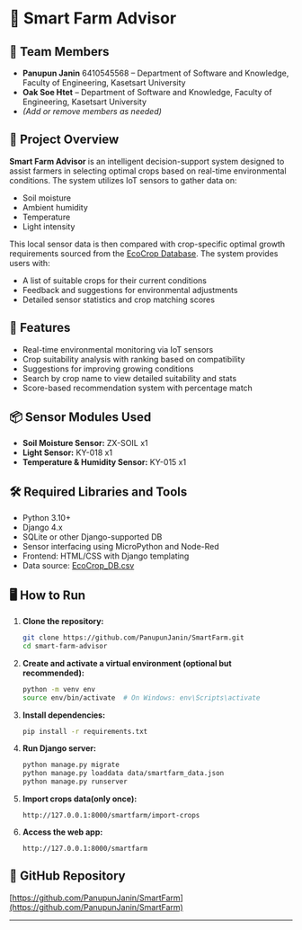 # 🌱 Smart Farm Advisor

## 👥 Team Members

- **Panupun Janin** 6410545568 – Department of Software and Knowledge, Faculty of Engineering, Kasetsart University
- **Oak Soe Htet** – Department of Software and Knowledge, Faculty of Engineering, Kasetsart University  
- *(Add or remove members as needed)*

## 🧠 Project Overview

**Smart Farm Advisor** is an intelligent decision-support system designed to assist farmers in selecting optimal crops based on real-time environmental conditions. The system utilizes IoT sensors to gather data on:

- Soil moisture  
- Ambient humidity  
- Temperature  
- Light intensity  

This local sensor data is then compared with crop-specific optimal growth requirements sourced from the [EcoCrop Database](https://github.com/OpenCLIM/ecocrop/blob/main/EcoCrop_DB.csv). The system provides users with:

- A list of suitable crops for their current conditions  
- Feedback and suggestions for environmental adjustments  
- Detailed sensor statistics and crop matching scores  

## 🔧 Features

- Real-time environmental monitoring via IoT sensors  
- Crop suitability analysis with ranking based on compatibility  
- Suggestions for improving growing conditions  
- Search by crop name to view detailed suitability and stats  
- Score-based recommendation system with percentage match  

## 📦 Sensor Modules Used

- **Soil Moisture Sensor:** ZX-SOIL x1  
- **Light Sensor:** KY-018 x1  
- **Temperature & Humidity Sensor:** KY-015 x1  

## 🛠 Required Libraries and Tools

- Python 3.10+  
- Django 4.x  
- SQLite or other Django-supported DB  
- Sensor interfacing using MicroPython and Node-Red
- Frontend: HTML/CSS with Django templating  
- Data source: [EcoCrop_DB.csv](https://github.com/OpenCLIM/ecocrop/blob/main/EcoCrop_DB.csv)

## 🖥️ How to Run

1. **Clone the repository:**
    ```bash
    git clone https://github.com/PanupunJanin/SmartFarm.git
    cd smart-farm-advisor
    ```

2. **Create and activate a virtual environment (optional but recommended):**
    ```bash
    python -m venv env
    source env/bin/activate  # On Windows: env\Scripts\activate
    ```

3. **Install dependencies:**
    ```bash
    pip install -r requirements.txt
    ```

4. **Run Django server:**
    ```bash
    python manage.py migrate
    python manage.py loaddata data/smartfarm_data.json
    python manage.py runserver
    ```

5. **Import crops data(only once):**
    ```
    http://127.0.0.1:8000/smartfarm/import-crops
    ```

6. **Access the web app:**
    ```
    http://127.0.0.1:8000/smartfarm
    ```

## 🔗 GitHub Repository

[https://github.com/PanupunJanin/SmartFarm](https://github.com/PanupunJanin/SmartFarm)

---
